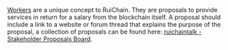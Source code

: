 [Workers](introduction/workers) are a unique concept to RuiChain. They are proposals to provide services in return for a salary from the blockchain itself. A proposal should include a link to a website or forum thread that explains the purpose of the proposal, a collection of proposals can be found here: [ruichaintalk - Stakeholder Proposals Board](https://ruichaintalk.org/index.php/board,75.0.html).
